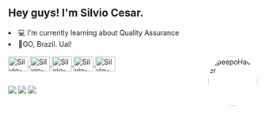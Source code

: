   ## Hey guys! I'm Silvio Cesar.
  <li>💻 I'm currently learning about Quality Assurance</li>
  <li> 📍GO, Brazil. Uai!</li>

  
<div align="center">
  <a href="https://github.com/scff096">
<!--   <img height="160em" src="https://github-readme-stats.vercel.app/api?username=scff096&show_icons=true&theme=dark&include_all_commits=true&count_private=true"/>
<!--   <img height="165em" src="https://github-readme-stats.vercel.app/api/top-langs/?username=scff096&layout=compact&langs_count=7&theme=dark"/> -->
</div>

           
          
<div style="display: inline_block"><br>
  <img align="center" alt="Silvio-JS" height="30" width="40" src="https://cdn.jsdelivr.net/gh/devicons/devicon/icons/javascript/javascript-original.svg">
  <img align="center" alt="Silvio-HTML" height="30" width="40" src="https://cdn.jsdelivr.net/gh/devicons/devicon/icons/html5/html5-original.svg">
  <img align="center" alt="Silvio-CSS" height="30" width="40" src="https://cdn.jsdelivr.net/gh/devicons/devicon/icons/css3/css3-original.svg">
  <img align="center" alt="Silvio-Postman" height="30" width="40" src="https://cdn.jsdelivr.net/gh/devicons/devicon@latest/icons/postman/postman-original.svg">
  <img align="center" alt="Silvio-CY" height="30" width="40" src="https://cdn.jsdelivr.net/gh/devicons/devicon@latest/icons/cypressio/cypressio-line-wordmark.svg">
          

  
          
            
           
          
    
          
          

  <img align="right" alt="peepoHacker" height="100" style="border-radius:50px;" src="https://cdn.betterttv.net/emote/60f5b7d32d1eba5400d07202/3x">
  
</div>

##

<div> 

 <!-- <a href="https://www.twitch.tv/rafaballerinii" target="_blank"><img src="https://img.shields.io/badge/Twitch-9146FF?style=for-the-badge&logo=twitch&logoColor=white" target="_blank"></a>
 <a href="https://discord.gg/silviocesar96" target="_blank"><img src="https://img.shields.io/badge/Discord-7289DA?style=for-the-badge&logo=discord&logoColor=white" target="_blank"></a> -->
 
 <a href = "mailto:scff096@gmail.com"><img src="https://img.shields.io/badge/-Gmail-%23333?style=for-the-badge&logo=gmail&logoColor=white" target="_blank"></a>
 <a href="https://www.linkedin.com/in/silvio-c%C3%A9sar-aa5861221/" target="_blank"><img src="https://img.shields.io/badge/-LinkedIn-%230077B5?style=for-the-badge&logo=linkedin&logoColor=white" target="_blank"></a> 
 <a href="https://instagram.com/silviocff" target="_blank"><img src="https://img.shields.io/badge/-Instagram-%23E4405F?style=for-the-badge&logo=instagram&logoColor=white" target="_blank"></a>
 
</div>

